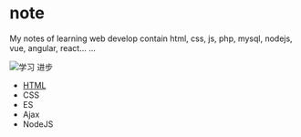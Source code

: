 # note

My notes of learning web develop contain html, css, js, php, mysql, nodejs, vue, angular, react... ...

![学习 进步](http://a1.att.hudong.com/35/79/01300000164586122236795906560.jpg)

- [HTML](https://github.com/luanma01/note/blob/master/bin/_HTML.html)
- CSS
- ES
- Ajax
- NodeJS
